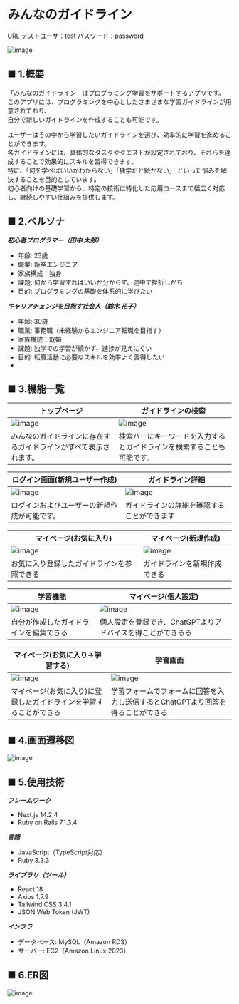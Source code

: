 # みんなのガイドライン
URL
テストユーザ：test 
パスワード：password

![image](https://github.com/user-attachments/assets/e2c2f8eb-3d55-4559-86bc-d76e5ec9bd20)


## ■ 1.概要
「みんなのガイドライン」はプログラミング学習をサポートするアプリです。  
このアプリには、プログラミングを中心としたさまざまな学習ガイドラインが用意されており、  
自分で新しいガイドラインを作成することも可能です。  
  
ユーザーはその中から学習したいガイドラインを選び、効率的に学習を進めることができます。  
各ガイドラインには、具体的なタスクやクエストが設定されており、それらを達成することで効果的にスキルを習得できます。  
特に、「何を学べばいいかわからない」「独学だと続かない」 といった悩みを解決することを目的としています。  
初心者向けの基礎学習から、特定の技術に特化した応用コースまで幅広く対応し、継続しやすい仕組みを提供します。  

## ■ 2.ペルソナ
***初心者プログラマー（田中 太郎）***
   - 年齢: 23歳
   - 職業: 新卒エンジニア
   - 家族構成：独身
   - 課題: 何から学習すればいいか分からず、途中で挫折しがち
   - 目的: プログラミングの基礎を体系的に学びたい

***キャリアチェンジを目指す社会人（鈴木 花子）***
   - 年齢: 30歳
   - 職業: 事務職（未経験からエンジニア転職を目指す）
   - 家族構成：既婚
   - 課題: 独学での学習が続かず、進捗が見えにくい
   - 目的: 転職活動に必要なスキルを効率よく習得したい
   - 

##  ■ 3.機能一覧 

|**トップページ**|**ガイドラインの検索**|
|----|----|
| ![image](https://github.com/user-attachments/assets/2b92319c-592a-4d7b-b4d3-c8d7a6c45484) |![image](https://github.com/user-attachments/assets/d3f5ef2c-4846-4ea8-b1be-57284160d14e)|
|みんなのガイドラインに存在するガイドラインがすべて表示されます。| 検索バーにキーワードを入力するとガイドラインを検索することも可能です。|

|**ログイン画面(新規ユーザー作成)**|**ガイドライン詳細**|
|----|----|
|![image](https://github.com/user-attachments/assets/f3849c4e-2a54-408a-a047-2fe57cc9e2ae)|![image](https://github.com/user-attachments/assets/e5596c17-c4a1-4837-8a7f-75d799dd7f4f)|
|ログインおよびユーザーの新規作成が可能です。|ガイドラインの詳細を確認することができます|

|**マイページ(お気に入り)**|**マイページ(新規作成)**|
|----|----|
|![image](https://github.com/user-attachments/assets/c08de139-0485-4686-90e8-11738991a856)|![image](https://github.com/user-attachments/assets/3d6143d0-4bea-4e5f-9b6e-a2b13950185a)|
|お気に入り登録したガイドラインを参照できる|ガイドラインを新規作成できる|

|**学習機能**|**マイページ(個人設定)**|
|----|----|
|![image](https://github.com/user-attachments/assets/29daa0e0-3356-4809-a834-d391cbafe771)|![image](https://github.com/user-attachments/assets/33159aba-afce-428c-a6b8-f06031eb4b1f)|
|自分が作成したガイドラインを編集できる|個人設定を登録でき、ChatGPTよりアドバイスを得ことができるる|

|**マイページ(お気に入り→学習する)**|**学習画面**|
|----|----|
|![image](https://github.com/user-attachments/assets/4772bd43-da6d-4cc6-a0a4-2af12ed73967)|![image](https://github.com/user-attachments/assets/5b787b3c-7aa4-49bc-a226-b69d117fce6f)|
|マイページ(お気に入り)に登録したガイドラインを学習することができる|学習フォームでフォームに回答を入力し送信するとChatGPTより回答を得ることができる|

## ■ 4.画面遷移図
![image](https://github.com/user-attachments/assets/d69aa148-ea2c-4536-83ca-b4d305ca9814)


## ■ 5.使用技術
***フレームワーク***
   - Next.js 14.2.4
   - Ruby on Rails 7.1.3.4

***言語***
   - JavaScript（TypeScript対応）
   - Ruby 3.3.3

***ライブラリ（ツール）***
   - React 18
   - Axios 1.7.9
   - Tailwind CSS 3.4.1
   - JSON Web Token (JWT)

***インフラ***
   - データベース: MySQL（Amazon RDS）
   - サーバー: EC2（Amazon Linux 2023）
 
## ■ 6.ER図
![image](https://github.com/user-attachments/assets/8f3a6373-f557-451e-8d07-7398261be52c)










